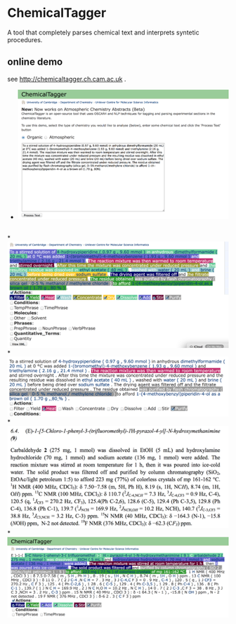 # ChemicalTagger

A tool that completely parses chemical text and interprets syntetic procedures. 
## online demo

see http://chemicaltagger.ch.cam.ac.uk .

 * <img src="chemicaltagger0.png"/>
 <br/>
 * <img src="chemicaltagger1.png"/>
 <br/>
 * <img src="chemicaltagger2.png"/>
 <br/>
 * <img src="chemicaltagger3.png"/>
 <br/>
 * <img src="chemicaltagger4.png"/>
 
 